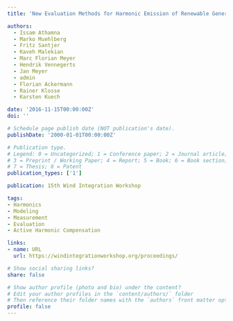 ```yaml
---
title: 'New Evaluation Methods for Harmonic Emission of Renewable Generation'

authors:
  - Issam Athamna
  - Marko Muehlberg
  - Fritz Santjer
  - Kaveh Malekian
  - Marc Florian Meyer
  - Hendrik Vennegerts
  - Jan Meyer
  - admin
  - Florian Ackermann
  - Rainer Klosse
  - Karsten Kuech

date: '2016-11-15T00:00:00Z'
doi: ''

# Schedule page publish date (NOT publication's date).
publishDate: '2000-01-01T00:00:00Z'

# Publication type.
# Legend: 0 = Uncategorized; 1 = Conference paper; 2 = Journal article;
# 3 = Preprint / Working Paper; 4 = Report; 5 = Book; 6 = Book section;
# 7 = Thesis; 8 = Patent
publication_types: ['1']

publication: 15th Wind Integration Workshop

tags:
- Harmonics
- Modeling
- Measurement
- Evaluation
- Active Harmonic Compensation

links:
- name: URL
  url: https://windintegrationworkshop.org/proceedings/

# Show social sharing links?
share: false

# Show author profile (photo and bio) under the content?
# Edit your author profiles in the `content/authors/` folder
# Then reference their folder names with the `authors` front matter option above
profile: false
---
```

